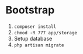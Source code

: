 # Bootstrap

1. `composer install`
2. `chmod -R 777 app/storage`
3. Setup database
4. `php artisan migrate`
